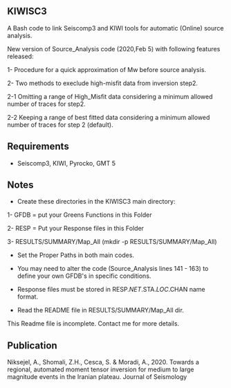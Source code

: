 KIWISC3
------
A Bash code to link Seiscomp3 and KIWI tools for automatic (Online) source analysis.

New version of Source_Analysis code (2020,Feb 5) with following features released:

1- Procedure for a quick approximation of Mw before source analysis.

2- Two methods to execlude high-misfit data from inversion step2.

2-1 Omitting a range of High_Misfit data considering a minimum allowed number of traces for step2.

2-2 Keeping a range of best fitted data considering a minimum allowed number of traces for step 2 (default).


Requirements
------------

- Seiscomp3, KIWI, Pyrocko, GMT 5 

Notes
-----

- Create these directories in the KIWISC3 main directory:

1- GFDB = put your Greens Functions in this Folder

2- RESP = Put your Response files in this Folder

3- RESULTS/SUMMARY/Map_All (mkdir -p RESULTS/SUMMARY/Map_All)


- Set the Proper Paths in both main codes.

- You may need to alter the code (Source_Analysis lines 141 - 163) to define your own GFDB's in specific conditions.

- Response files must be stored in RESP.$NET.$STA.$LOC.$CHAN name format.

- Read the README file in RESULTS/SUMMARY/Map_All dir.

This Readme file is incomplete. Contact me for more details.

Publication
--------------
Niksejel, A., Shomali, Z.H., Cesca, S. & Moradi, A., 2020. Towards a regional, automated moment tensor inversion for
medium to large magnitude events in the Iranian plateau. Journal of Seismology
